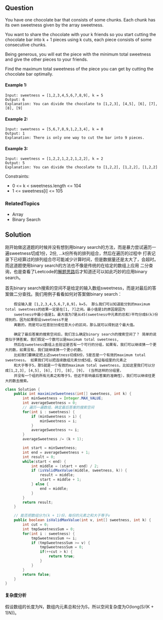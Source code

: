## Question

You have one chocolate bar that consists of some chunks. Each chunk has its own sweetness given by the array sweetness.

You want to share the chocolate with your k friends so you start cutting the chocolate bar into k + 1 pieces using k
cuts, each piece consists of some consecutive chunks.

Being generous, you will eat the piece with the minimum total sweetness and give the other pieces to your friends.

Find the maximum total sweetness of the piece you can get by cutting the chocolate bar optimally.

#### Example 1:
```text
Input: sweetness = [1,2,3,4,5,6,7,8,9], k = 5
Output: 6
Explanation: You can divide the chocolate to [1,2,3], [4,5], [6], [7], [8], [9]
```

#### Example 2:
```text
Input: sweetness = [5,6,7,8,9,1,2,3,4], k = 8
Output: 1
Explanation: There is only one way to cut the bar into 9 pieces.
```

#### Example 3:
```text
Input: sweetness = [1,2,2,1,2,2,1,2,2], k = 2
Output: 5
Explanation: You can divide the chocolate to [1,2,2], [1,2,2], [1,2,2]
```

Constraints:

* 0 <= k < sweetness.length <= 104
* 1 <= sweetness[i] <= 105

### RelatedTopics

* Array
* Binary Search


## Solution

刚开始做这道题的时候并没有想到用binary search的方法，而是暴力尝试遍历一遍sweetness切成1份，2份, ...k份所有的排列组合，然后在遍历的过程中
打表记录下已经算过的排列组合尽可能减少计算时间，但是数据量还是太大了，会超时。 而这道题使用binary search的方法也不像是传统的在给定的数组上应用
二分查询，也是查看了Leetcode的[解题思路](https://leetcode.com/problems/divide-chocolate/solution/)后才知道还可以如此巧妙的应用binary
search。

首先binary search搜索的空间不是给定的输入数组sweetness，而是对最后的答案做二分查找。我们用例子看看如何对答案做binary search：
```text
    假设输入是 [1,2,3,4,5,6,7,8,9]，k=5， 那么我们可以知道能分到的maximum total sweetness的结果一定是在[1, 7]之间。最小值是1的原因是因为
    sweetness中最小值是1。最大值为7是从45(sweetness中元素的总和)平均分成6(k)份得到的，因为如果假设sweetness不是
    离散的，而是可以任意划分成任意大小的区间，那么就可以得到这个最大值。
    
    确定了最后答案的搜索空间后，我们怎么确定binary search的搜索空间了？ 简单的说类似于猜答案，我们假定一个数可以是maximum total sweetness,
    然后在sweetness数组上去验证是否有一个可行的分组，如果有，我们可以继续猜一个更大的数，如果没有，我们就继续猜一个更小的数。 
    比如我们要确定把上述sweetness切成6份，5是否是一个有效的maximum total sweetness。 如果我们可以把连续数组元素分成5组，保证每组里的元素之
    和大于等于5，那5就是一个有效的maximum total sweetness，比如这里我们可以分成[1,2,3], [4,5], [6], [7], [8], [9]， (当然这样的分组里，
    并没有一个组的所有元素之和等于5，但这不影响最后答案的准确性），我们可以继续往更大的数去搜索。
```

```java
class Solution {
    public int maximizeSweetness(int[] sweetness, int k) {
        int minSweetness = Integer.MAX_VALUE;
        int averageSweetness = 0;
        // 遍历一遍数组，确定最后答案的搜索空间
        for(int i : sweetness) {
            if (minSweetness > i) {
                minSweetness = i;
            }
            averageSweetness += i;
        }
        averageSweetness /= (k + 1);

        int start = minSweetness;
        int end = averageSweetness + 1;
        int result = 0;
        while(start < end) {
            int middle = (start + end) / 2;
            if (isValidMaxValue(middle, sweetness, k)) {
                result = middle;
                start = middle + 1;
            } else {
                end = middle;
            }
        }
        return result;
    }

    // 能否把数组分为(k + 1)份，每份的元素之和大于等于v
    public boolean isValidMaxValue(int v, int[] sweetness, int k) {
        int cut = 0;
        int tmpSweetnessSum = 0;
        for(int i : sweetness) {
            tmpSweetnessSum += i;
            if (tmpSweetnessSum >= v) {
                tmpSweetnessSum = 0;
                if(++cut > k) {
                    return true;
                }
            }
        }
        return false;
    }
}
```


#### 复杂度分析
假设数组的长度为N，数组内元素总和分为S，所以空间复杂度为O(long(S/(K + 1)N))。